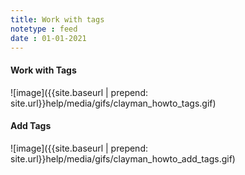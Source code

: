 ```yaml
---
title: Work with tags
notetype : feed
date : 01-01-2021
---
```


<h4><b>Work with Tags</b></h4>
![image]({{site.baseurl | prepend: site.url}}help/media/gifs/clayman_howto_tags.gif)

<h4><b>Add Tags</b></h4>
![image]({{site.baseurl | prepend: site.url}}help/media/gifs/clayman_howto_add_tags.gif)
